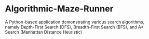 # Algorithmic-Maze-Runner
A Python-based application demonstrating various search algorithms, namely Depth-First Search (DFS), Breadth-First Search (BFS), and A* Search (Manhattan Distance Heuristic) 
